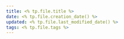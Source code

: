 ```yaml
---
title: <% tp.file.title %>
date: <% tp.file.creation_date() %>
updated: <% tp.file.last_modified_date() %>
tags: <% tp.file.tags %>
---
```

